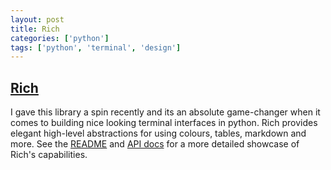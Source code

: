 ```yaml
---
layout: post
title: Rich
categories: ['python']
tags: ['python', 'terminal', 'design']
---
```


## [Rich](https://github.com/willmcgugan/rich)

I gave this library a spin recently and its an absolute game-changer when it comes to building nice looking terminal interfaces in python. Rich provides elegant high-level abstractions for using colours, tables, markdown and more. See the [README](https://github.com/willmcgugan/rich/blob/master/README.md) and [API docs](https://rich.readthedocs.io/en/latest/) for a more detailed showcase of Rich's capabilities.
